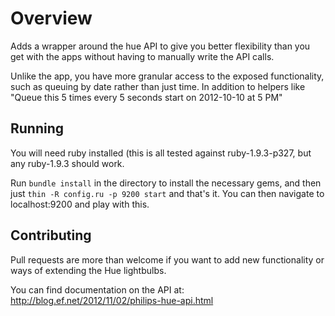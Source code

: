 Overview
===
Adds a wrapper around the hue API to give you better flexibility than you get with the apps without having to manually write the API calls.

Unlike the app, you have more granular access to the exposed functionality, such as queuing by date rather than just time. In addition to helpers like "Queue this 5 times every 5 seconds start on 2012-10-10 at 5 PM"

Running
-
You will need ruby installed (this is all tested against ruby-1.9.3-p327, but any ruby-1.9.3 should work.

Run `bundle install` in the directory to install the necessary gems, and then just `thin -R config.ru -p 9200 start` and that's it. You can then navigate to localhost:9200 and play with this.

Contributing
-
Pull requests are more than welcome if you want to add new functionality or ways of extending the Hue lightbulbs.

You can find documentation on the API at: http://blog.ef.net/2012/11/02/philips-hue-api.html